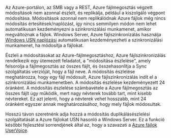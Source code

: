 Az Azure-portálon, az SMB vagy a REST, Azure fájlmegosztás végzett módosítások nem azonnal észlelt, és replikálja, például a kiszolgáló végpont módosítása. Módosítások azonnal nem replikálódnak Azure fájlok még nincs módosítás értesítések/naplózást, így nincs semmilyen módon nem lehet automatikusan kezdeményezni a szinkronizálási munkamenet, amikor megváltoznak a fájlok. Windows Server, Azure fájlszinkronizálás használja [Windows USN naplózási](https://msdn.microsoft.com/library/windows/desktop/aa363798.aspx) automatikusan kezdeményezheti a szinkronizálási munkamenet, ha módosítja a fájlokat.

Észleli a módosításokat az Azure-fájlmegosztáshoz, Azure fájlszinkronizálás rendelkezik egy ütemezett feladatot, a "módosítása észlelése", amely felsorolja a fájlmegosztás az összes fájlt, és összehasonlítja a Sync szolgáltatás verzióját, hogy a fájl neve. A módosítás észlelése meghatározza, hogy egy fájl módosult, Azure fájlszinkronizálás indít el a szinkronizálási munkamenetben. A módosítás észlelése kezdeményezett 24 óránként. A módosítás észlelése számbavétele a Azure fájlmegosztás az összes fájlt úgy működik, mert nagy névterek tovább tart, mint kisebb névtereket. Ez azt jelenti, hogy a névterek vehet hosszabb, mint 24 óránként egyszer annak meghatározásához, hogy mely fájlok módosultak. 

Hosszú távon szeretnénk adja hozzá a módosítás duplikálásészlelési szolgáltatását a Azure fájlokat USN hasonló a Windows Server. Ez a funkció későbbi fejlesztési sorrendjének által az, hogy a szavazati a [Azure fájlok UserVoice](https://feedback.azure.com/forums/217298-storage/category/180670-files).
